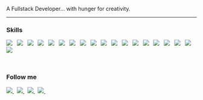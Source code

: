 <div class="markdown-converter__text--rendered"><p>A Fullstack Developer... with hunger for creativity.</p>

<hr>

<h3>Skills</h3>

<p><img src="https://img.icons8.com/color/48/000000/python.png"> 	&nbsp;
<img src="https://img.icons8.com/color/48/000000/java-coffee-cup-logo.png"> 	&nbsp;
<img src="https://img.icons8.com/color/48/000000/c-sharp-logo.png"> 	&nbsp;
<img src="https://img.icons8.com/color/48/000000/javascript.png"> 	&nbsp;
<img src="https://img.icons8.com/color/48/000000/html-5--v1.png"> 	&nbsp;
<img src="https://img.icons8.com/color/48/000000/css3.png"> 	&nbsp;
<img src="https://img.icons8.com/color/48/000000/angularjs.png"> 	&nbsp;
<img src="https://img.icons8.com/color/48/000000/react-native.png"> 	&nbsp;
<img src="https://img.icons8.com/officel/60/000000/php-logo.png"> 	&nbsp;
<img src="https://img.icons8.com/color/48/000000/mysql-logo.png"> 	&nbsp;
<img src="https://img.icons8.com/color/48/000000/oracle-logo.png"> 	&nbsp;
<img src="https://img.icons8.com/color/48/000000/adobe-photoshop.png"> 	&nbsp;
<img src="https://img.icons8.com/color/48/000000/adobe-xd.png"> 	&nbsp;
<img src="https://img.icons8.com/fluent/48/000000/blender-3d.png"> 	&nbsp;
<img src="https://img.icons8.com/fluent/50/000000/unity.png"> 	&nbsp;
<img src="https://img.icons8.com/color/48/000000/amazon-web-services.png"> 	&nbsp;
<img src="https://img.icons8.com/office/48/000000/ibm-watson.png"> 	&nbsp;
<img src="https://img.icons8.com/color/48/000000/docker.png"> 	&nbsp;
<img src="https://img.icons8.com/color/48/000000/kubernetes.png"></p>

<p><br></p>

<h3>Follow me</h3>

<p><a rel="nofollow" href="https://github.com/AmirthaRajan">
<img src="https://img.icons8.com/fluent/48/000000/github.png">
</a>  	&nbsp;
<a rel="nofollow" href="https://stackoverflow.com/users/3061477/amirtha-rajan">
<img src="https://img.icons8.com/color/48/000000/stackoverflow.png">
</a>  	&nbsp;
<a rel="nofollow" href="https://www.linkedin.com/in/amirtharajanpks/">
<img src="https://img.icons8.com/color/48/000000/linkedin.png">
</a>  	&nbsp;
<a rel="nofollow" href="https://www.instagram.com/abilashsureshkumar/">
<img src="https://img.icons8.com/fluent/48/000000/instagram-new.png">
</a>  	&nbsp;</p></div>
